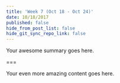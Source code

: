 ```yaml
---
title: 'Week 7 (Oct 18 - Oct 24)'
date: 10/18/2017
published: false
hide_from_post_list: false
hide_git_sync_repo_link: false
---
```


Your awesome summary goes here.

===

Your even more amazing content goes here.
